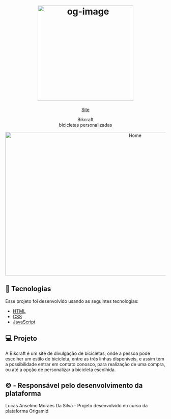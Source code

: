 <h1 align="center">
  <a data-flickr-embed="true" href="https://www.flickr.com/photos/190690980@N06/50969007023/in/dateposted-public/" title="og-image"><img src="https://live.staticflickr.com/65535/50969007023_3db6a44283_o.png" width="300" height="300" alt="og-image"></a>
</h1>

<p align="center">
  <a href="https://modest-kowalevski-0dc419.netlify.app">Site</a>
</p>

<p align="center">
  Bikcraft<br/>
  bicicletas personalizadas
</p>

<p align="center" width="100%">
  <a data-flickr-embed="true" href="https://www.flickr.com/photos/190690980@N06/50969003038/in/dateposted-public/" title="Home"><img src="https://live.staticflickr.com/65535/50969003038_0753db5c28_c.jpg" width="800" height="451" alt="Home"></a>
</p>

## 🚀 Tecnologias

Esse projeto foi desenvolvido usando as seguintes tecnologias:

- [HTML](https://developer.mozilla.org/pt-BR/docs/Web/HTML)
- [CSS](https://developer.mozilla.org/pt-BR/docs/Web/CSS)
- [JavaScript](https://developer.mozilla.org/pt-BR/docs/Web/JavaScript)

## 💻 Projeto

A Bikcraft é um site de divulgação de bicicletas, onde a pessoa pode escolher um estilo de bicicleta, entre as três linhas disponiveis, e assim tem a possibilidade entrar em contato conosco, para realização de uma compra, ou até a opção de personalizar a bicicleta escolhida.

## © - Responsável pelo desenvolvimento da plataforma

Lucas Anselmo Moraes Da Silva - Projeto desenvolvido no curso da plataforma Origamid
